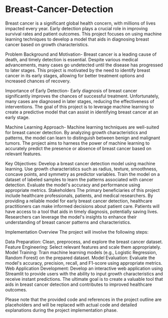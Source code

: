 # Breast-Cancer-Detection
Breast cancer is a significant global health concern, with millions of lives impacted every year. Early detection plays a crucial role in improving survival rates and patient outcomes. This project focuses on using machine learning techniques to develop a model that aids in diagnosing breast cancer based on growth characteristics.

Problem Background and Motivation-
Breast cancer is a leading cause of death, and timely detection is essential. Despite various medical advancements, many cases go undetected until the disease has progressed to later stages. This project is motivated by the need to identify breast cancer in its early stages, allowing for better treatment options and increased chances of recovery.

Importance of Early Detection-
Early diagnosis of breast cancer significantly improves the chances of successful treatment. Unfortunately, many cases are diagnosed in later stages, reducing the effectiveness of interventions. The goal of this project is to leverage machine learning to create a predictive model that can assist in identifying breast cancer at an early stage.

Machine Learning Approach-
Machine learning techniques are well-suited for breast cancer detection. By analyzing growth characteristics and patterns, the model can learn to distinguish between benign and malignant tumors. The project aims to harness the power of machine learning to accurately predict the presence or absence of breast cancer based on relevant features.

Key Objectives:
Develop a breast cancer detection model using machine learning.
Use growth characteristics such as radius, texture, smoothness, concave points, and symmetry as predictor variables.
Train the model on a dataset of labeled samples to learn the patterns associated with cancer detection.
Evaluate the model's accuracy and performance using appropriate metrics.
Stakeholders
The primary beneficiaries of this project include healthcare professionals, patients, and medical researchers. By providing a reliable model for early breast cancer detection, healthcare practitioners can make informed decisions about patient care. Patients will have access to a tool that aids in timely diagnosis, potentially saving lives. Researchers can leverage the model's insights to enhance their understanding of breast cancer patterns and characteristics.

Implementation Overview
The project will involve the following steps:

Data Preparation: Clean, preprocess, and explore the breast cancer dataset.
Feature Engineering: Select relevant features and scale them appropriately.
Model Training: Train machine learning models (e.g., Logistic Regression, Random Forest) on the prepared dataset.
Model Evaluation: Evaluate the model's accuracy, precision, recall, and F1-score using appropriate metrics.
Web Application Development: Develop an interactive web application using Streamlit to provide users with the ability to input growth characteristics and receive instant predictions.
The ultimate goal is to create a valuable tool that aids in breast cancer detection and contributes to improved healthcare outcomes.

Please note that the provided code and references in the project outline are placeholders and will be replaced with actual code and detailed explanations during the project implementation phase.

